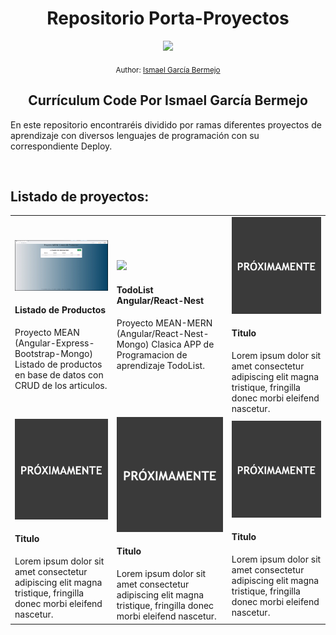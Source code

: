 <div align="center">
  <h1> Repositorio Porta-Proyectos</h1>
  <a class="header-badge" target="_blank" href="https://www.linkedin.com/in/ismael-garc%C3%ADa-bermejo/">
  <img src="https://img.shields.io/badge/style--5eba00.svg?label=LinkedIn&logo=linkedin&style=social">
  </a>
  
  <sub>Author:
  <a href="https://www.linkedin.com/in/isberdev/" target="_blank">Ismael García Bermejo</a><br>
  </sub>
</div>
<div align="center">
 <h2>Currículum Code Por Ismael García Bermejo</h2>
</div>
<div>
<p>En este repositorio encontraréis dividido por ramas diferentes proyectos de aprendizaje con diversos lenguajes de programación con su correspondiente Deploy.</p>
</div>
</br>

## Listado de proyectos:

<table style="width:100%">
<tr>
<td>
<a href="https://github.com/IsmaelGB86/Porta-Proyectos/tree/AngularList">
<img src="./pantalla.bmp">
</a>
<div><h4>Listado de Productos</h4><span>Proyecto MEAN (Angular-Express-Bootstrap-Mongo) Listado de productos en base de datos con CRUD de los articulos.</span></div>
</td>
<td>
<a href="https://github.com/IsmaelGB86/Porta-Proyectos/tree/ReactTodoList">
<img src="./Todo.bmp">
</a>
<div><h4>TodoList Angular/React-Nest</h4><span>Proyecto MEAN-MERN (Angular/React-Nest-Mongo) Clasica APP de Programacion de aprendizaje TodoList.</span></div>
</td>
<td>
<a href="Proyecto3">
<img src="./proximamente.png">
</a>
<div><h4>Titulo</h4><span>Lorem ipsum dolor sit amet consectetur adipiscing elit magna tristique, fringilla donec morbi eleifend nascetur.</span></div>
</td>
</tr>
<tr>
<td>
<a href="Proyecto4">
<img src="./proximamente.png">
</a>
<div><h4>Titulo</h4><span>Lorem ipsum dolor sit amet consectetur adipiscing elit magna tristique, fringilla donec morbi eleifend nascetur.</span></div>
</td>
<td>
<a href="Proyecto5">
<img src="./proximamente.png">
</a>
<div><h4>Titulo</h4><span>Lorem ipsum dolor sit amet consectetur adipiscing elit magna tristique, fringilla donec morbi eleifend nascetur.</span></div>
</td>
<td>
<a href="Proyecto6">
<img src="./proximamente.png">
</a>
<div><h4>Titulo</h4><span>Lorem ipsum dolor sit amet consectetur adipiscing elit magna tristique, fringilla donec morbi eleifend nascetur.</span></div>
</td>
</tr>
</table>
